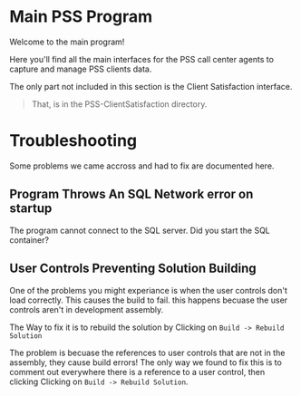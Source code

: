 ﻿# Main PSS Program

Welcome to the main program!

Here you'll find all the main interfaces for the PSS call center agents to capture and manage PSS clients data.

The only part not included in this section is the Client Satisfaction interface.
>That, is in the PSS-ClientSatisfaction directory.

# Troubleshooting

Some problems we came accross and had to fix are documented here.

## Program Throws An SQL Network error on startup
The program cannot connect to the SQL server. Did you start the SQL container?

## User Controls Preventing Solution Building
One of the problems you might experiance is when the user controls don't load correctly.
This causes the build to fail. this happens becuase the user controls aren't in development assembly.

The Way to fix it is to rebuild the solution by Clicking on `Build -> Rebuild Solution`

The problem is becuase the references to user controls that are not in the assembly, they cause build errors!
The only way we found to fix this is to comment out everywhere there is a reference to a user control, then clicking Clicking on `Build -> Rebuild Solution`.
